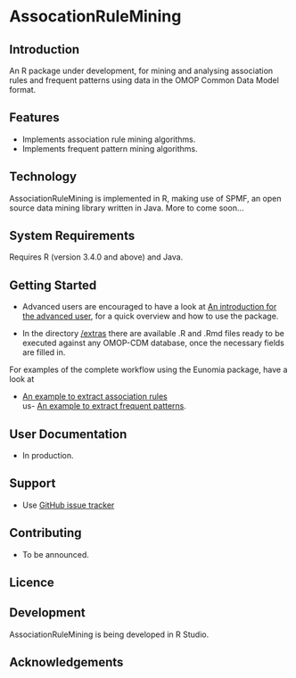 # AssocationRuleMining



## Introduction

An R package under development, for mining and analysing association rules and frequent patterns using data in the OMOP Common Data Model format. 

## Features

- Implements association rule mining algorithms.
- Implements frequent pattern mining algorithms.

## Technology

AssociationRuleMining is implemented in R, making use of SPMF, an open source data mining library written in Java. More to come soon...

## System Requirements

Requires R (version 3.4.0 and above) and Java.

## Getting Started  
  
- Advanced users are encouraged to have a look at [An introduction for the advanced user](https://github.com/mi-erasmusmc/AssociationRuleMining/blob/master/doc/AdvancedUsers.pdf), for a quick overview and how to use the package.  

- In the directory [/extras](https://github.com/mi-erasmusmc/AssociationRuleMining/blob/master/extras) there are available .R and .Rmd files ready to be executed against any OMOP-CDM database, once the necessary fields are filled in. 
  
For examples of the complete workflow using the Eunomia package, have a look at   
  
- [An example to extract association rules](https://github.com/mi-erasmusmc/AssociationRuleMining/blob/master/examples/AR_example_workflow_Eunomia.Rmd)  
us- [An example to extract frequent patterns](https://github.com/mi-erasmusmc/AssociationRuleMining/blob/master/examples/FP_example_workflow_Eunomia.Rmd).  

## User Documentation

- In production.

## Support

- Use [GitHub issue tracker](https://github.com/mi-erasmusmc/AssociationRuleMining/issues)

## Contributing

- To be announced.

## Licence

## Development

AssociationRuleMining is being developed in R Studio.

## Acknowledgements
